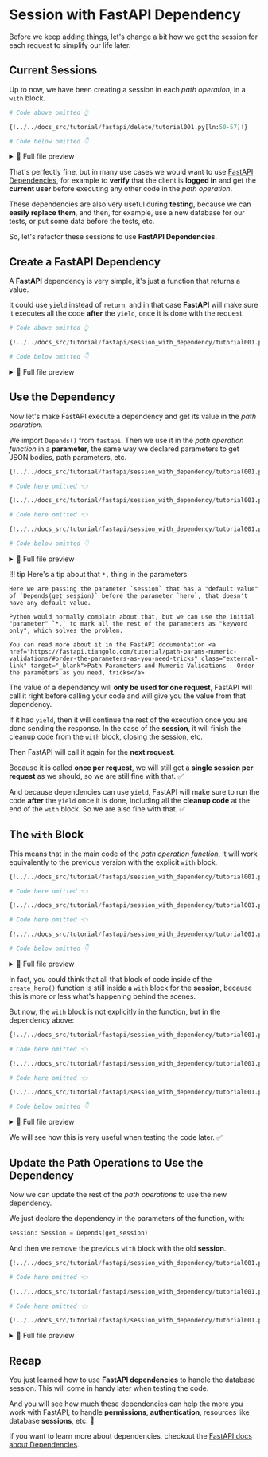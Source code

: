 # Session with FastAPI Dependency

Before we keep adding things, let's change a bit how we get the session for each request to simplify our life later.

## Current Sessions

Up to now, we have been creating a session in each *path operation*, in a `with` block.

```Python hl_lines="5"
# Code above omitted 👆

{!../../docs_src/tutorial/fastapi/delete/tutorial001.py[ln:50-57]!}

# Code below omitted 👇
```

<details>
<summary>👀 Full file preview</summary>

```Python
{!../../docs_src/tutorial/fastapi/delete/tutorial001.py!}
```

</details>

That's perfectly fine, but in many use cases we would want to use <a href="https://fastapi.tiangolo.com/tutorial/dependencies/" class="external-link" target="_blank">FastAPI Dependencies</a>, for example to **verify** that the client is **logged in** and get the **current user** before executing any other code in the *path operation*.

These dependencies are also very useful during **testing**, because we can **easily replace them**, and then, for example, use a new database for our tests, or put some data before the tests, etc.

So, let's refactor these sessions to use **FastAPI Dependencies**.

## Create a **FastAPI** Dependency

A **FastAPI** dependency is very simple, it's just a function that returns a value.

It could use `yield` instead of `return`, and in that case **FastAPI** will make sure it executes all the code **after** the `yield`, once it is done with the request.

```Python hl_lines="3-5"
# Code above omitted 👆

{!../../docs_src/tutorial/fastapi/session_with_dependency/tutorial001.py[ln:42-44]!}

# Code below omitted 👇
```

<details>
<summary>👀 Full file preview</summary>

```Python
{!../../docs_src/tutorial/fastapi/session_with_dependency/tutorial001.py!}
```

</details>

## Use the Dependency

Now let's make FastAPI execute a dependency and get its value in the *path operation*.

We import `Depends()` from `fastapi`. Then we use it in the *path operation function* in a **parameter**, the same way we declared parameters to get JSON bodies, path parameters, etc.

```Python hl_lines="3  15"
{!../../docs_src/tutorial/fastapi/session_with_dependency/tutorial001.py[ln:1-4]!}

# Code here omitted 👈

{!../../docs_src/tutorial/fastapi/session_with_dependency/tutorial001.py[ln:42-44]!}

# Code here omitted 👈

{!../../docs_src/tutorial/fastapi/session_with_dependency/tutorial001.py[ln:55-61]!}

# Code below omitted 👇
```

<details>
<summary>👀 Full file preview</summary>

```Python
{!../../docs_src/tutorial/fastapi/session_with_dependency/tutorial001.py!}
```

</details>

!!! tip
    Here's a tip about that `*,` thing in the parameters.

    Here we are passing the parameter `session` that has a "default value" of `Depends(get_session)` before the parameter `hero`, that doesn't have any default value.

    Python would normally complain about that, but we can use the initial "parameter" `*,` to mark all the rest of the parameters as "keyword only", which solves the problem.

    You can read more about it in the FastAPI documentation <a href="https://fastapi.tiangolo.com/tutorial/path-params-numeric-validations/#order-the-parameters-as-you-need-tricks" class="external-link" target="_blank">Path Parameters and Numeric Validations - Order the parameters as you need, tricks</a>

The value of a dependency will **only be used for one request**, FastAPI will call it right before calling your code and will give you the value from that dependency.

If it had `yield`, then it will continue the rest of the execution once you are done sending the response. In the case of the **session**, it will finish the cleanup code from the `with` block, closing the session, etc.

Then FastAPI will call it again for the **next request**.

Because it is called **once per request**, we will still get a **single session per request** as we should, so we are still fine with that. ✅

And because dependencies can use `yield`, FastAPI will make sure to run the code **after** the `yield` once it is done, including all the **cleanup code** at the end of the `with` block. So we are also fine with that. ✅

## The `with` Block

This means that in the main code of the *path operation function*, it will work equivalently to the previous version with the explicit `with` block.

```Python hl_lines="16-20"
{!../../docs_src/tutorial/fastapi/session_with_dependency/tutorial001.py[ln:1-4]!}

# Code here omitted 👈

{!../../docs_src/tutorial/fastapi/session_with_dependency/tutorial001.py[ln:42-44]!}

# Code here omitted 👈

{!../../docs_src/tutorial/fastapi/session_with_dependency/tutorial001.py[ln:55-61]!}

# Code below omitted 👇
```

<details>
<summary>👀 Full file preview</summary>

```Python
{!../../docs_src/tutorial/fastapi/session_with_dependency/tutorial001.py!}
```

</details>

In fact, you could think that all that block of code inside of the `create_hero()` function is still inside a `with` block for the **session**, because this is more or less what's happening behind the scenes.

But now, the `with` block is not explicitly in the function, but in the dependency above:

```Python hl_lines="9-10"
{!../../docs_src/tutorial/fastapi/session_with_dependency/tutorial001.py[ln:1-4]!}

# Code here omitted 👈

{!../../docs_src/tutorial/fastapi/session_with_dependency/tutorial001.py[ln:42-44]!}

# Code here omitted 👈

{!../../docs_src/tutorial/fastapi/session_with_dependency/tutorial001.py[ln:55-61]!}

# Code below omitted 👇
```

<details>
<summary>👀 Full file preview</summary>

```Python
{!../../docs_src/tutorial/fastapi/session_with_dependency/tutorial001.py!}
```

</details>

We will see how this is very useful when testing the code later. ✅

## Update the Path Operations to Use the Dependency

Now we can update the rest of the *path operations* to use the new dependency.

We just declare the dependency in the parameters of the function, with:

```Python
session: Session = Depends(get_session)
```

And then we remove the previous `with` block with the old **session**.

```Python hl_lines="15  26  35  44  59"
{!../../docs_src/tutorial/fastapi/session_with_dependency/tutorial001.py[ln:1-4]!}

# Code here omitted 👈

{!../../docs_src/tutorial/fastapi/session_with_dependency/tutorial001.py[ln:42-44]!}

# Code here omitted 👈

{!../../docs_src/tutorial/fastapi/session_with_dependency/tutorial001.py[ln:55-107]!}
```

<details>
<summary>👀 Full file preview</summary>

```Python
{!../../docs_src/tutorial/fastapi/session_with_dependency/tutorial001.py!}
```

</details>

## Recap

You just learned how to use **FastAPI dependencies** to handle the database session. This will come in handy later when testing the code.

And you will see how much these dependencies can help the more you work with FastAPI, to handle **permissions**, **authentication**, resources like database **sessions**, etc. 🚀

If you want to learn more about dependencies, checkout the <a href="https://fastapi.tiangolo.com/tutorial/dependencies/" class="external-link" target="_blank">FastAPI docs about Dependencies</a>.
